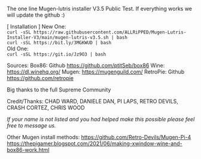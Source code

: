 The one line Mugen-lutris installer V3.5 Public Test. 
If everything works we will update the github :)

[ Installation ]
New One:<br>
```curl -sSL https://raw.githubusercontent.com/ALLRiPPED/Mugen-Lutris-Installer-V3/main/mugen-lutris-v3.5.sh | bash```<br>
```curl -sSL https://bit.ly/3MGKWUD | bash```<br>
Old One:<br>```curl -sSL https://git.io/Jz9O3 | bash```

Sources:
Box86: Github https://github.com/ptitSeb/box86
Wine: https://dl.winehq.org/
Mugen: https://mugenguild.com/
RetroPie: Github https://github.com/retropie

Big thanks to the full Supreme Community

Credit/Thanks:
CHAD WARD,
DANIELE DAN,
PI LAPS,
RETRO DEVILS,
CRASH CORTEZ,
CHRIS WOOD

*If your name is not listed and you had helped make this possible please feel free to message us.*

Other Mugen install methods:
https://github.com/Retro-Devils/Mugen-Pi-4
https://thepigamer.blogspot.com/2021/06/making-xwindow-wine-and-box86-work.html
